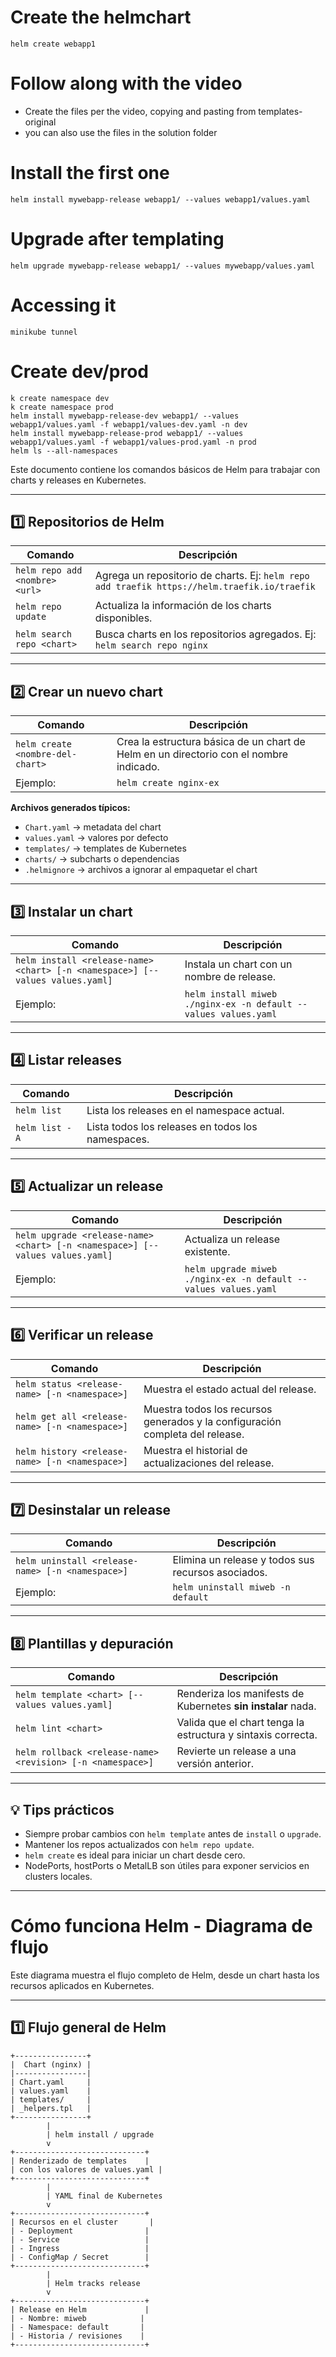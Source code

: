 
# Create the helmchart
```
helm create webapp1
```


# Follow along with the video
- Create the files per the video, copying and pasting from templates-original
- you can also use the files in the solution folder

# Install the first one
```
helm install mywebapp-release webapp1/ --values webapp1/values.yaml
```

# Upgrade after templating
```
helm upgrade mywebapp-release webapp1/ --values mywebapp/values.yaml
```

# Accessing it
```
minikube tunnel
```

# Create dev/prod
```
k create namespace dev
k create namespace prod
helm install mywebapp-release-dev webapp1/ --values webapp1/values.yaml -f webapp1/values-dev.yaml -n dev
helm install mywebapp-release-prod webapp1/ --values webapp1/values.yaml -f webapp1/values-prod.yaml -n prod
helm ls --all-namespaces
```

Este documento contiene los comandos básicos de Helm para trabajar con charts y releases en Kubernetes.

---

## 1️⃣ Repositorios de Helm

| Comando | Descripción |
|---------|-------------|
| `helm repo add <nombre> <url>` | Agrega un repositorio de charts. Ej: `helm repo add traefik https://helm.traefik.io/traefik` |
| `helm repo update` | Actualiza la información de los charts disponibles. |
| `helm search repo <chart>` | Busca charts en los repositorios agregados. Ej: `helm search repo nginx` |

---

## 2️⃣ Crear un nuevo chart

| Comando | Descripción |
|---------|-------------|
| `helm create <nombre-del-chart>` | Crea la estructura básica de un chart de Helm en un directorio con el nombre indicado. |
| Ejemplo: | `helm create nginx-ex` |

**Archivos generados típicos:**

- `Chart.yaml` → metadata del chart  
- `values.yaml` → valores por defecto  
- `templates/` → templates de Kubernetes  
- `charts/` → subcharts o dependencias  
- `.helmignore` → archivos a ignorar al empaquetar el chart  

---

## 3️⃣ Instalar un chart

| Comando | Descripción |
|---------|-------------|
| `helm install <release-name> <chart> [-n <namespace>] [--values values.yaml]` | Instala un chart con un nombre de release. |
| Ejemplo: | `helm install miweb ./nginx-ex -n default --values values.yaml` |

---

## 4️⃣ Listar releases

| Comando | Descripción |
|---------|-------------|
| `helm list` | Lista los releases en el namespace actual. |
| `helm list -A` | Lista todos los releases en todos los namespaces. |

---

## 5️⃣ Actualizar un release

| Comando | Descripción |
|---------|-------------|
| `helm upgrade <release-name> <chart> [-n <namespace>] [--values values.yaml]` | Actualiza un release existente. |
| Ejemplo: | `helm upgrade miweb ./nginx-ex -n default --values values.yaml` |

---

## 6️⃣ Verificar un release

| Comando | Descripción |
|---------|-------------|
| `helm status <release-name> [-n <namespace>]` | Muestra el estado actual del release. |
| `helm get all <release-name> [-n <namespace>]` | Muestra todos los recursos generados y la configuración completa del release. |
| `helm history <release-name> [-n <namespace>]` | Muestra el historial de actualizaciones del release. |

---

## 7️⃣ Desinstalar un release

| Comando | Descripción |
|---------|-------------|
| `helm uninstall <release-name> [-n <namespace>]` | Elimina un release y todos sus recursos asociados. |
| Ejemplo: | `helm uninstall miweb -n default` |

---

## 8️⃣ Plantillas y depuración

| Comando | Descripción |
|---------|-------------|
| `helm template <chart> [--values values.yaml]` | Renderiza los manifests de Kubernetes **sin instalar** nada. |
| `helm lint <chart>` | Valida que el chart tenga la estructura y sintaxis correcta. |
| `helm rollback <release-name> <revision> [-n <namespace>]` | Revierte un release a una versión anterior. |

---

## 💡 Tips prácticos

- Siempre probar cambios con `helm template` antes de `install` o `upgrade`.  
- Mantener los repos actualizados con `helm repo update`.  
- `helm create` es ideal para iniciar un chart desde cero.  
- NodePorts, hostPorts o MetalLB son útiles para exponer servicios en clusters locales.  

---
# Cómo funciona Helm - Diagrama de flujo

Este diagrama muestra el flujo completo de Helm, desde un chart hasta los recursos aplicados en Kubernetes.

---

## 1️⃣ Flujo general de Helm

```text
+----------------+
|  Chart (nginx) |
|----------------|
| Chart.yaml     |
| values.yaml    |
| templates/     |
| _helpers.tpl   |
+----------------+
        |
        | helm install / upgrade
        v
+-----------------------------+
| Renderizado de templates    |
| con los valores de values.yaml |
+-----------------------------+
        |
        | YAML final de Kubernetes
        v
+-----------------------------+
| Recursos en el cluster       |
| - Deployment                |
| - Service                   |
| - Ingress                   |
| - ConfigMap / Secret        |
+-----------------------------+
        |
        | Helm tracks release
        v
+-----------------------------+
| Release en Helm             |
| - Nombre: miweb            |
| - Namespace: default       |
| - Historia / revisiones    |
+-----------------------------+


